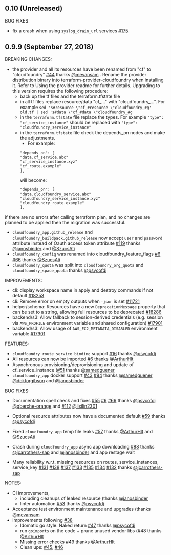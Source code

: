 ## 0.10  (Unreleased)

BUG FIXES: 
  * fix a crash when using `syslog_drain_url` services [#175](https://github.com/mevansam/terraform-provider-cf/pull/175) 

## 0.9.9 (September 27, 2018)

BREAKING CHANGES:

* the provider and all its resources have been renamed from "cf" to "cloudfoundry" [#44](https://github.com/mevansam/terraform-provider-cf/issues/44) thanks [@mevansam](https://github.com/mevansam) . Rename the provider distribution binary into terraform-provider-cloudfoundry when installing it. Refer to Using the provider readme for further details. Upgrading to this version requires the following procedure:
    * back up the tf files and the terraform.tfstate file
    * in all tf files replace resource/data "cf_..." with "cloudfoundry_...". For example `sed 's#resource \"cf_#resource \"cloudfoundry_#g' old.tf | sed 's#data \"cf_#data \"cloudfoundry_#g`
    * in the `terraform.tfstate` file replace the types. For example `"type": "cf_service_instance"` should be replaced with `"type": "cloudfoundry_service_instance"`
    * in the `terraform.tfstate` file check the depends_on nodes and make the adjustments.
        * For example:
        ```
        "depends_on": [
        "data.cf_service.abc"
        "cf_service_instance.xyz"
        "cf_route.example"
        ],
        ```
        will become:
        ```
        "depends_on": [
        "data.cloudfoundry_service.abc"
        "cloudfoundry_service_instance.xyz"
        "cloudfoundry_route.example"
        ],
        ```

if there are no errors after calling terraform plan, and no changes are planned to be applied then the migration was successful.

* `cloudfoundry_app.github_release` and `cloudfoundry_buildpack.github_release` now accept `user` and `password` attribute instead of Oauth access token attribute [#119](https://github.com/mevansam/terraform-provider-cf/issues/119) thanks  [@janosbinder](https://github.com/janosbinder) and 
[@SzucsAti](https://github.com/SzucsAti)
* `cloudfoundry_config` was renamed into cloudfoundry_feature_flags [#6](https://github.com/mevansam/terraform-provider-cf/issues/#6) [#66](https://github.com/mevansam/terraform-provider-cf/issues/66) thanks [@SzucsAti](https://github.com/mevansam)
* `cloudfoundry_quota` was split into `cloudfoundry_org_quota` and `cloudfoundry_space_quota` thanks [@psycofdj](https://github.com/psycofdj)

IMPROVEMENTS:

* cli: display workspace name in apply and destroy commands if not default [#18253](https://github.com/hashicorp/terraform/issues/18253)
* cli: Remove error on empty outputs when `-json` is set [#11721](https://github.com/hashicorp/terraform/issues/11721)
* helper/schema: Resources have a new `DeprecationMessage` property that can be set to a string, allowing full resources to be deprecated [#18286](https://github.com/hashicorp/terraform/issues/18286)
* backend/s3: Allow fallback to session-derived credentials (e.g. session via `AWS_PROFILE` environment variable and shared configuration) [#17901](https://github.com/hashicorp/terraform/issues/17901)
* backend/s3: Allow usage of `AWS_EC2_METADATA_DISABLED` environment variable [#17901](https://github.com/hashicorp/terraform/issues/17901)

FEATURES:

* `cloudfoundry_route_service_binding` support [#16](https://github.com/mevansam/terraform-provider-cf/issues/16) thanks [@psycofdj](https://github.com/psycofdj) 
* All resources can now be imported [#6](https://github.com/mevansam/terraform-provider-cf/issues/#6) thanks [@ArthurHlt](https://github.com/ArthurHlt)
* Asynchronous provisioning/deprovisioning and update of cf_service_instance ([#51](https://github.com/mevansam/terraform-provider-cf/issues/51) thanks [@samedguener](https://github.com/samedguener)
* `cloudfoundry_app` docker support [#43](https://github.com/mevansam/terraform-provider-cf/issues/#43) [#84](https://github.com/mevansam/terraform-provider-cf/issues/#84) thanks [@samedguener](https://github.com/samedguener) [@doktorgibson](https://github.com/doktorgibson) and [@janosbinder](https://github.com/janosbinder)

BUG FIXES:

* Documentation spell check and fixes [#55](https://github.com/mevansam/terraform-provider-cf/issues/55) [#6](https://github.com/mevansam/terraform-provider-cf/issues/#6) [#66](https://github.com/mevansam/terraform-provider-cf/issues/66) thanks [@psycofdj](https://github.com/psycofdj) [@gberche-orange](https://github.com/gberche-orange) and [#112](https://github.com/mevansam/terraform-provider-cf/issues/#112)  [@lixilin2301](https://github.com/lixilin2301)

* Optional resource attributes now have a documented default [#59](https://github.com/mevansam/terraform-provider-cf/issues/59) thanks [@psycofdj](https://github.com/psycofdj)
* Fixed `cloudfoundry_app` temp file leaks [#57](https://github.com/mevansam/terraform-provider-cf/issues/57) thanks [@ArthurHlt](https://github.com/ArthurHlt) and [@SzucsAti](https://github.com/SzucsAti)
* Crash during `cloudfoundry_app` async app downloading [#88](https://github.com/mevansam/terraform-provider-cf/issues/88) thanks [@jcarrothers-sap](https://github.com/jcarrothers-sap) and [@janosbinder](https://github.com/janosbinder) and app restage wait
* Many reliability w.r.t. missing resources on routes, service_instances, service_key [#131](https://github.com/mevansam/terraform-provider-cf/issues/131) [#138](https://github.com/mevansam/terraform-provider-cf/issues/138) [#137](https://github.com/mevansam/terraform-provider-cf/issues/137) [#133](https://github.com/mevansam/terraform-provider-cf/issues/133) [#135](https://github.com/mevansam/terraform-provider-cf/issues/135) [#134](https://github.com/mevansam/terraform-provider-cf/issues/134) [#132](https://github.com/mevansam/terraform-provider-cf/issues/132) thanks [@jcarrothers-sap](https://github.com/jcarrothers-sap)

NOTES:

* CI improvements,
    * including cleanups of leaked resource (thanks [@janosbinder](https://github.com/janosbinder)
    * linter automation [#53](https://github.com/mevansam/terraform-provider-cf/issues/53) thanks [@psycofdj](https://github.com/psycofdj)
* Acceptance test environment maintenance and upgrades (thanks [@mevansam](https://github.com/mevansam)
* improvements following [#38](https://github.com/mevansam/terraform-provider-cf/issues/38)
    * Idomatic go style: Naked return [#47](https://github.com/mevansam/terraform-provider-cf/issues/47) thanks [@psycofdj](https://github.com/psycofdj)
    * run `goimports` on the code + prune unused vendor libs (#48 thanks [@ArthurHlt](https://github.com/ArthurHlt)
    * Missing error checks [#49](https://github.com/mevansam/terraform-provider-cf/issues/49) thanks [@ArthurHlt](https://github.com/ArthurHlt)
    * Clean ups: [#45](https://github.com/mevansam/terraform-provider-cf/issues/45), [#46](https://github.com/mevansam/terraform-provider-cf/issues/46)
